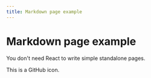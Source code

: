 ```yaml
---
title: Markdown page example
---
```


# Markdown page example

You don't need React to write simple standalone pages.

<FAIcon icon="fa-brands fa-github" size="4x" /> This is a GitHub icon.
